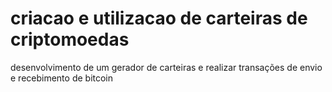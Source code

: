 # criacao e utilizacao de carteiras de criptomoedas
 desenvolvimento de um gerador de carteiras e realizar transações de envio e recebimento de bitcoin
